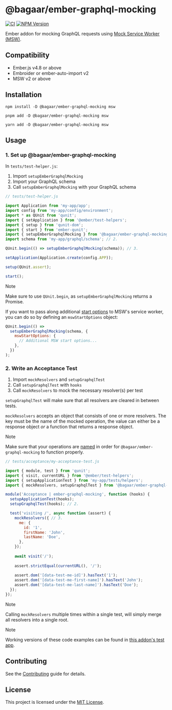 # @bagaar/ember-graphql-mocking

[![CI](https://github.com/bagaar/ember-graphql-mocking/workflows/CI/badge.svg)](https://github.com/bagaar/ember-graphql-mocking/actions?query=workflow%3ACI)
[![NPM Version](https://badge.fury.io/js/%40bagaar%2Fember-graphql-mocking.svg)](https://badge.fury.io/js/%40bagaar%2Fember-graphql-mocking)

Ember addon for mocking GraphQL requests using [Mock Service Worker (MSW)](https://github.com/mswjs/msw).

## Compatibility

- Ember.js v4.8 or above
- Embroider or ember-auto-import v2
- MSW v2 or above

## Installation

```shell
npm install -D @bagaar/ember-graphql-mocking msw
```

```shell
pnpm add -D @bagaar/ember-graphql-mocking msw
```

```shell
yarn add -D @bagaar/ember-graphql-mocking msw
```

## Usage

### 1. Set up @bagaar/ember-graphql-mocking

In `tests/test-helper.js`:
1. Import `setupEmberGraphqlMocking`
2. Import your GraphQL schema
3. Call `setupEmberGraphqlMocking` with your GraphQL schema

```javascript
// tests/test-helper.js

import Application from 'my-app/app';
import config from 'my-app/config/environment';
import * as QUnit from 'qunit';
import { setApplication } from '@ember/test-helpers';
import { setup } from 'qunit-dom';
import { start } from 'ember-qunit';
import { setupEmberGraphqlMocking } from '@bagaar/ember-graphql-mocking/test-support'; // 1.
import schema from 'my-app/graphql/schema'; // 2.

QUnit.begin(() => setupEmberGraphqlMocking(schema)); // 3.

setApplication(Application.create(config.APP));

setup(QUnit.assert);

start();
```

> [!NOTE]
> Make sure to use `QUnit.begin`, as `setupEmberGraphqlMocking` returns a Promise.

If you want to pass along additional [start options](https://mswjs.io/docs/api/setup-worker/start#options)
to MSW's service worker, you can do so by defining an `mswStartOptions` object:

```js
QUnit.begin(() =>
  setupEmberGraphqlMocking(schema, {
    mswStartOptions: {
      // Additional MSW start options...
    },
  })
);
```

### 2. Write an Acceptance Test

1. Import `mockResolvers` and `setupGraphqlTest`
2. Call `setupGraphqlTest` with `hooks`
3. Call `mockResolvers` to mock the necessary resolver(s) per test

`setupGraphqlTest` will make sure that all resolvers are cleared in between tests.

`mockResolvers` accepts an object that consists of one or more resolvers. The key must be the name of the mocked operation, the value can either be a response object _or_ a function that returns a response object.

> [!NOTE]
> Make sure that your operations are [named](https://graphql.org/learn/queries/#operation-name) in order for `@bagaar/ember-graphql-mocking` to function properly.

```javascript
// tests/acceptance/my-acceptance-test.js

import { module, test } from 'qunit';
import { visit, currentURL } from '@ember/test-helpers';
import { setupApplicationTest } from 'my-app/tests/helpers';
import { mockResolvers, setupGraphqlTest } from '@bagaar/ember-graphql-mocking/test-support'; // 1.

module('Acceptance | ember-graphql-mocking', function (hooks) {
  setupApplicationTest(hooks);
  setupGraphqlTest(hooks); // 2.

  test('visiting /', async function (assert) {
    mockResolvers({ // 3.
      me: {
        id: '1',
        firstName: 'John',
        lastName: 'Doe',
      },
    });
    
    await visit('/');
    
    assert.strictEqual(currentURL(), '/');
    
    assert.dom('[data-test-me-id]').hasText('1');
    assert.dom('[data-test-me-first-name]').hasText('John');
    assert.dom('[data-test-me-last-name]').hasText('Doe');
  });
});
```

> [!NOTE]
> Calling `mockResolvers` multiple times within a single test, will simply merge all resolvers into a single root.

> [!NOTE]
> Working versions of these code examples can be found in [this addon's test app](./test-app/).

## Contributing

See the [Contributing](CONTRIBUTING.md) guide for details.

## License

This project is licensed under the [MIT License](LICENSE.md).
